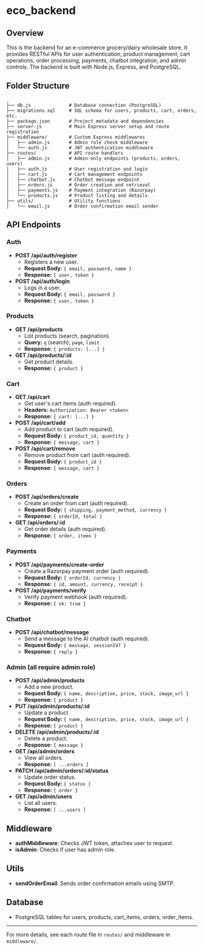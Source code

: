 # eco_backend

## Overview
This is the backend for an e-commerce grocery/dairy wholesale store. It provides RESTful APIs for user authentication, product management, cart operations, order processing, payments, chatbot integration, and admin controls. The backend is built with Node.js, Express, and PostgreSQL.

## Folder Structure
```
.
├── db.js              # Database connection (PostgreSQL)
├── migrations.sql     # SQL schema for users, products, cart, orders, etc.
├── package.json       # Project metadata and dependencies
├── server.js          # Main Express server setup and route registration
├── middleware/        # Custom Express middlewares
│   ├── admin.js       # Admin role check middleware
│   └── auth.js        # JWT authentication middleware
├── routes/            # API route handlers
│   ├── admin.js       # Admin-only endpoints (products, orders, users)
│   ├── auth.js        # User registration and login
│   ├── cart.js        # Cart management endpoints
│   ├── chatbot.js     # Chatbot message endpoint
│   ├── orders.js      # Order creation and retrieval
│   ├── payments.js    # Payment integration (Razorpay)
│   └── products.js    # Product listing and details
├── utils/             # Utility functions
│   └── email.js       # Order confirmation email sender
```

## API Endpoints

### Auth
- **POST /api/auth/register**
  - Registers a new user.
  - **Request Body:** `{ email, password, name }`
  - **Response:** `{ user, token }`
- **POST /api/auth/login**
  - Logs in a user.
  - **Request Body:** `{ email, password }`
  - **Response:** `{ user, token }`

### Products
- **GET /api/products**
  - List products (search, pagination).
  - **Query:** `q` (search), `page`, `limit`
  - **Response:** `{ products: [...] }`
- **GET /api/products/:id**
  - Get product details.
  - **Response:** `{ product }`

### Cart
- **GET /api/cart**
  - Get user's cart items (auth required).
  - **Headers:** `Authorization: Bearer <token>`
  - **Response:** `{ cart: [...] }`
- **POST /api/cart/add**
  - Add product to cart (auth required).
  - **Request Body:** `{ product_id, quantity }`
  - **Response:** `{ message, cart }`
- **POST /api/cart/remove**
  - Remove product from cart (auth required).
  - **Request Body:** `{ product_id }`
  - **Response:** `{ message, cart }`

### Orders
- **POST /api/orders/create**
  - Create an order from cart (auth required).
  - **Request Body:** `{ shipping, payment_method, currency }`
  - **Response:** `{ orderId, total }`
- **GET /api/orders/:id**
  - Get order details (auth required).
  - **Response:** `{ order, items }`

### Payments
- **POST /api/payments/create-order**
  - Create a Razorpay payment order (auth required).
  - **Request Body:** `{ orderId, currency }`
  - **Response:** `{ id, amount, currency, receipt }`
- **POST /api/payments/verify**
  - Verify payment webhook (auth required).
  - **Response:** `{ ok: true }`

### Chatbot
- **POST /api/chatbot/message**
  - Send a message to the AI chatbot (auth required).
  - **Request Body:** `{ message, sessionId? }`
  - **Response:** `{ reply }`

### Admin (all require admin role)
- **POST /api/admin/products**
  - Add a new product.
  - **Request Body:** `{ name, description, price, stock, image_url }`
  - **Response:** `{ product }`
- **PUT /api/admin/products/:id**
  - Update a product.
  - **Request Body:** `{ name, description, price, stock, image_url }`
  - **Response:** `{ product }`
- **DELETE /api/admin/products/:id**
  - Delete a product.
  - **Response:** `{ message }`
- **GET /api/admin/orders**
  - View all orders.
  - **Response:** `[ ...orders ]`
- **PATCH /api/admin/orders/:id/status**
  - Update order status.
  - **Request Body:** `{ status }`
  - **Response:** `{ order }`
- **GET /api/admin/users**
  - List all users.
  - **Response:** `[ ...users ]`

## Middleware
- **authMiddleware**: Checks JWT token, attaches user to request.
- **isAdmin**: Checks if user has admin role.

## Utils
- **sendOrderEmail**: Sends order confirmation emails using SMTP.

## Database
- PostgreSQL tables for users, products, cart_items, orders, order_items.

---

For more details, see each route file in `routes/` and middleware in `middleware/`.
